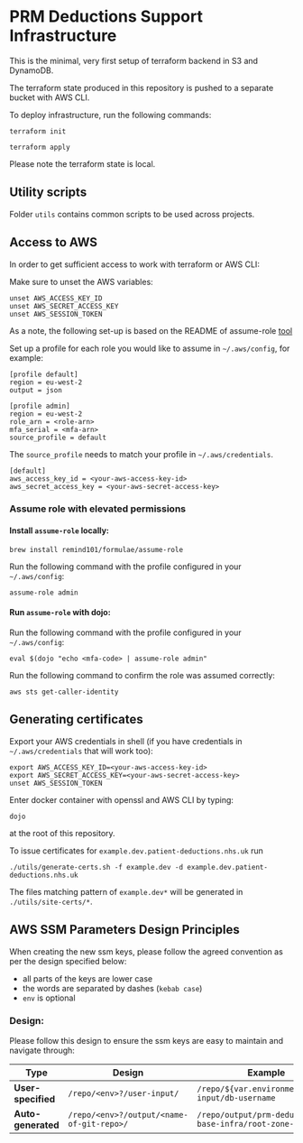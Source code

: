 # PRM Deductions Support Infrastructure

This is the minimal, very first setup of terraform backend in S3 and DynamoDB.

The terraform state produced in this repository is pushed to a separate bucket with AWS CLI.

To deploy infrastructure, run the following commands:

``` terraform init ```

``` terraform apply ```

Please note the terraform state is local.

## Utility scripts

Folder `utils` contains common scripts to be used across projects.

## Access to AWS

In order to get sufficient access to work with terraform or AWS CLI:

Make sure to unset the AWS variables:
```
unset AWS_ACCESS_KEY_ID
unset AWS_SECRET_ACCESS_KEY
unset AWS_SESSION_TOKEN
```

As a note, the following set-up is based on the README of assume-role [tool](https://github.com/remind101/assume-role)

Set up a profile for each role you would like to assume in `~/.aws/config`, for example:

```
[profile default]
region = eu-west-2
output = json

[profile admin]
region = eu-west-2
role_arn = <role-arn>
mfa_serial = <mfa-arn>
source_profile = default
```

The `source_profile` needs to match your profile in `~/.aws/credentials`.
```
[default]
aws_access_key_id = <your-aws-access-key-id>
aws_secret_access_key = <your-aws-secret-access-key>
```

### Assume role with elevated permissions 

#### Install `assume-role` locally:
`brew install remind101/formulae/assume-role`

Run the following command with the profile configured in your `~/.aws/config`:

`assume-role admin`

#### Run `assume-role` with dojo:
Run the following command with the profile configured in your `~/.aws/config`:

`eval $(dojo "echo <mfa-code> | assume-role admin"`

Run the following command to confirm the role was assumed correctly:

`aws sts get-caller-identity`


## Generating certificates

Export your AWS credentials in shell (if you have credentials in `~/.aws/credentials` that will work too):
```
export AWS_ACCESS_KEY_ID=<your-aws-access-key-id>
export AWS_SECRET_ACCESS_KEY=<your-aws-secret-access-key>
unset AWS_SESSION_TOKEN
```

Enter docker container with openssl and AWS CLI by typing:

`dojo`

at the root of this repository.

To issue certificates for `example.dev.patient-deductions.nhs.uk` run

```
./utils/generate-certs.sh -f example.dev -d example.dev.patient-deductions.nhs.uk
```

The files matching pattern of `example.dev*` will be generated in `./utils/site-certs/*`. 

## AWS SSM Parameters Design Principles

When creating the new ssm keys, please follow the agreed convention as per the design specified below:

* all parts of the keys are lower case
* the words are separated by dashes (`kebab case`)
* `env` is optional
  
### Design:
Please follow this design to ensure the ssm keys are easy to maintain and navigate through:

| Type               | Design                                  | Example                                               |
| -------------------| ----------------------------------------| ------------------------------------------------------|
| **User-specified** |`/repo/<env>?/user-input/`               | `/repo/${var.environment}/user-input/db-username`     |
| **Auto-generated** |`/repo/<env>?/output/<name-of-git-repo>/`| `/repo/output/prm-deductions-base-infra/root-zone-id` |
